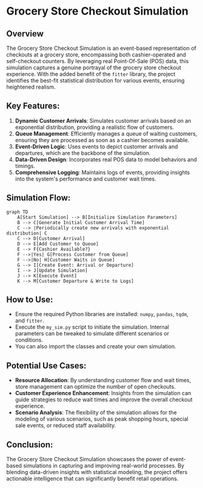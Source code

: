 # Grocery Store Checkout Simulation

## Overview
The Grocery Store Checkout Simulation is an event-based representation of checkouts at a grocery store, encompassing both cashier-operated and self-checkout counters. By leveraging real Point-Of-Sale (POS) data, this simulation captures a genuine portrayal of the grocery store checkout experience. With the added benefit of the `fitter` library, the project identifies the best-fit statistical distribution for various events, ensuring heightened realism.

## Key Features:

1. **Dynamic Customer Arrivals**: Simulates customer arrivals based on an exponential distribution, providing a realistic flow of customers.
2. **Queue Management**: Efficiently manages a queue of waiting customers, ensuring they are processed as soon as a cashier becomes available.
3. **Event-Driven Logic**: Uses events to depict customer arrivals and departures, which are the backbone of the simulation.
4. **Data-Driven Design**: Incorporates real POS data to model behaviors and timings.
5. **Comprehensive Logging**: Maintains logs of events, providing insights into the system's performance and customer wait times.

## Simulation Flow:

```mermaid
graph TD
    A[Start Simulation] --> B[Initialize Simulation Parameters]
    B --> C[Generate Initial Customer Arrival Time]
    C --> |Periodically create new arrivals with exponential distribution| C
    C --> D[Customer Arrival]
    D --> E[Add Customer to Queue]
    E --> F{Cashier Available?}
    F -->|Yes| G[Process Customer from Queue]
    F -->|No| H[Customer Waits in Queue]
    G --> I[Create Event: Arrival or Departure]
    I --> J[Update Simulation]
    J --> K[Execute Event]
    K --> M[Customer Departure & Write to Logs]
```

## How to Use:

- Ensure the required Python libraries are installed: `numpy`, `pandas`, `tqdm`, and `fitter`. 
- Execute the `my_sim.py` script to initiate the simulation. Internal parameters can be tweaked to simulate different scenarios or conditions.
- You can also import the classes and create your own simulation.

## Potential Use Cases:

- **Resource Allocation**: By understanding customer flow and wait times, store management can optimize the number of open checkouts.
- **Customer Experience Enhancement**: Insights from the simulation can guide strategies to reduce wait times and improve the overall checkout experience.
- **Scenario Analysis**: The flexibility of the simulation allows for the modeling of various scenarios, such as peak shopping hours, special sale events, or reduced staff availability.

## Conclusion:
The Grocery Store Checkout Simulation showcases the power of event-based simulations in capturing and improving real-world processes. By blending data-driven insights with statistical modeling, the project offers actionable intelligence that can significantly benefit retail operations.




